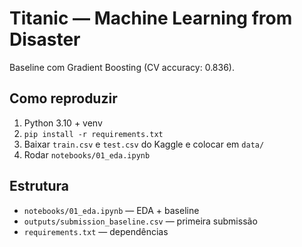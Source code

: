 # Titanic — Machine Learning from Disaster

Baseline com Gradient Boosting (CV accuracy: 0.836).

## Como reproduzir
1. Python 3.10 + venv
2. `pip install -r requirements.txt`
3. Baixar `train.csv` e `test.csv` do Kaggle e colocar em `data/`
4. Rodar `notebooks/01_eda.ipynb`

## Estrutura
- `notebooks/01_eda.ipynb` — EDA + baseline
- `outputs/submission_baseline.csv` — primeira submissão
- `requirements.txt` — dependências
